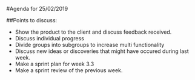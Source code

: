 #Agenda for 25/02/2019

##Points to discuss:

* Show  the product to the client and discuss feedback received.
* Discuss individual progress
* Divide groups into subgroups to increase multi functionality
* Discuss new ideas or discoveries that might have occured during last week.
* Make a sprint plan for week 3.3
* Make a sprint review of the previous week.